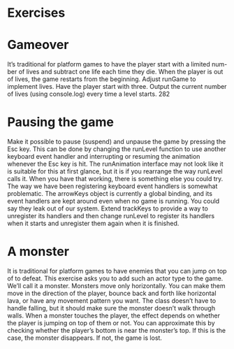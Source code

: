 # Exercises

# Gameover

It’s traditional for platform games to have the player start with a limited num-
ber of lives and subtract one life each time they die. When the player is out of
lives, the game restarts from the beginning.
Adjust runGame to implement lives. Have the player start with three. Output
the current number of lives (using console.log) every time a level starts.
282

# Pausing the game

Make it possible to pause (suspend) and unpause the game by pressing the Esc
key. This can be done by changing the runLevel function to use another keyboard
event handler and interrupting or resuming the animation whenever the Esc
key is hit. The runAnimation interface may not look like it is suitable for this at first glance, but it is if you rearrange the way runLevel calls it.
When you have that working, there is something else you could try. The
way we have been registering keyboard event handlers is somewhat problematic.
The arrowKeys object is currently a global binding, and its event handlers are
kept around even when no game is running. You could say they leak out of our
system. Extend trackKeys to provide a way to unregister its handlers and then
change runLevel to register its handlers when it starts and unregister them
again when it is finished.

# A monster

It is traditional for platform games to have enemies that you can jump on top
of to defeat. This exercise asks you to add such an actor type to the game.
We’ll call it a monster. Monsters move only horizontally. You can make
them move in the direction of the player, bounce back and forth like horizontal
lava, or have any movement pattern you want. The class doesn’t have to handle
falling, but it should make sure the monster doesn’t walk through walls.
When a monster touches the player, the effect depends on whether the player
is jumping on top of them or not. You can approximate this by checking
whether the player’s bottom is near the monster’s top. If this is the case, the
monster disappears. If not, the game is lost.

